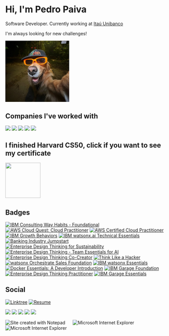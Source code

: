 <h1 align="left">Hi, I'm Pedro Paiva</h1> 

Software Developer. Currently working at [Itaú Unibanco](https://itau.com.br)

I'm always looking for new challenges!

<img src="https://github.com/pedropaiva1/pedropaiva1/blob/master/CACHORRO%20kkkkkkkkkkk.jpeg" width=200 heigth=200/>

## Companies I've worked with
<div>
<img height="100px" src="https://upload.wikimedia.org/wikipedia/commons/thumb/1/19/Ita%C3%BA_Unibanco_logo_2023.svg/2048px-Ita%C3%BA_Unibanco_logo_2023.svg.png"/>
<img height="100px" src="https://www.ibm.com/design/language/dce3f5b8db2c0ff04296123f424b3d41/core_blue50_on_black.svg"/>
<img height="100px" src="https://upload.wikimedia.org/wikipedia/commons/9/9c/LogoClaro2017.png"/>
<img height="100px" src="https://factorialhr.com.br/_next/image?url=https%3A%2F%2Fwww.datocms-assets.com%2F58969%2F1716461899-wellhub-logo.png&w=3840&q=75"/>
<img height="100px" src="https://encrypted-tbn0.gstatic.com/images?q=tbn:ANd9GcR4YyV9gA1v-UmGbKUyY-0q12L-FhuudobY8fhI6gr1GWDkBiLdyFZgp-DyUqncc51YKo0&usqp=CAU&w=3840&q=75"/>

## I finished Harvard CS50, click if you want to see my certificate
<a href="https://certificates.cs50.io/3e62ce53-3a63-4cbf-b831-b6dc7f3204da.pdf?size=letter" target="_blank">
  <img src="https://play-lh.googleusercontent.com/qUVcTXu4PQFxCCYfixb5meMF4W1op-zpDzId5wJ6wzTwFZ0kwa1i0hgttjKoxXH5a7g" width="110" height="110"/>
<a/>

## Badges

<!--START_SECTION:badges-->
[![IBM Consulting Way Habits - Foundational](https://images.credly.com/size/110x110/images/2d07eb92-26fd-4b4c-b3a4-3283bf9dcf74/IBM-Consulting-Way-Habits---Foundational.png)](http://www.credly.com/badges/81f0933a-5ec0-449b-b079-0f7b6f998e33 "IBM Consulting Way Habits - Foundational")
[![AWS Cloud Quest: Cloud Practitioner](https://images.credly.com/size/110x110/images/2784d0d8-327c-406f-971e-9f0e15097003/image.png)](http://www.credly.com/badges/041af425-79c7-430c-be05-fe39929b4864 "AWS Cloud Quest: Cloud Practitioner")
[![AWS Certified Cloud Practitioner](https://images.credly.com/size/110x110/images/00634f82-b07f-4bbd-a6bb-53de397fc3a6/image.png)](http://www.credly.com/badges/a3188ccb-e09e-4ac8-8046-ede18f5c071b "AWS Certified Cloud Practitioner")
[![IBM Growth Behaviors](https://images.credly.com/size/110x110/images/d244c828-b281-4669-9b3b-761fdd4ea870/IBM-Growth-Behaviors.png)](http://www.credly.com/badges/0d1c78cf-f25d-48a8-93ce-1ed4e172bd67 "IBM Growth Behaviors")
[![IBM watsonx.ai Technical Essentials](https://images.credly.com/size/110x110/images/23fa4f52-49e4-4a85-b09e-66d0973e808b/image.png)](http://www.credly.com/badges/bf601652-1d5b-4362-a593-1674f8c6f1d8 "IBM watsonx.ai Technical Essentials")
[![Banking Industry Jumpstart](https://images.credly.com/size/110x110/images/cb5180ef-bdd3-4c15-a632-b2d8388c221d/Banking-Industry-Jumpstart.png)](http://www.credly.com/badges/3ae1c8a2-883c-4571-9adc-1469c56bc6a4 "Banking Industry Jumpstart")
[![Enterprise Design Thinking for Sustainability](https://images.credly.com/size/110x110/images/95aa870e-8233-42da-807f-f8a94209119a/image.png)](http://www.credly.com/badges/db5ec083-3936-4240-9a5c-a24e68097cad "Enterprise Design Thinking for Sustainability")
[![Enterprise Design Thinking - Team Essentials for AI](https://images.credly.com/size/110x110/images/09f644d1-eed2-4279-bc49-1e26cddc9d3d/Team_Essentials.png)](http://www.credly.com/badges/93d6d013-91fa-4729-886c-1d7f27bf6e33 "Enterprise Design Thinking - Team Essentials for AI")
[![Enterprise Design Thinking Co-Creator](https://images.credly.com/size/110x110/images/2700b813-82b8-4232-9b36-5dcd5cd24584/Badges_v8-08_Co-Creator.png)](http://www.credly.com/badges/17a01580-4bab-4295-af67-d39de2b2ef4c "Enterprise Design Thinking Co-Creator")
[![Think Like a Hacker](https://images.credly.com/size/110x110/images/fb49de32-6a4c-4850-97cc-942b638ae4c3/Think-LIke-a-Hacker.png)](http://www.credly.com/badges/d1075c62-2880-48c4-b8c0-cdd630e636ea "Think Like a Hacker")
[![watsonx Orchestrate Sales Foundation](https://images.credly.com/size/110x110/images/4e41089e-6e5d-4700-b084-4e018a423d4c/image.png)](http://www.credly.com/badges/d3afe21a-0997-4762-b070-3ef61d1985e4 "watsonx Orchestrate Sales Foundation")
[![IBM watsonx Essentials](https://images.credly.com/size/110x110/images/47a15e48-3fd7-4c36-8f7e-639a65945ad8/image.png)](http://www.credly.com/badges/e374faa9-d64f-4774-90ca-2616ad9adea6 "IBM watsonx Essentials")
[![Docker Essentials: A Developer Introduction](https://images.credly.com/size/110x110/images/b0c5445a-72a2-46ce-a599-96147e210efb/blob)](http://www.credly.com/badges/680747fc-18ce-43ae-87a9-bb00e4254608 "Docker Essentials: A Developer Introduction")
[![IBM Garage Foundation](https://images.credly.com/size/110x110/images/9beccf39-df2f-4025-b971-3a7ec6dfdbfa/image.png)](http://www.credly.com/badges/98f0fe73-3947-4523-8784-4a10363e7806 "IBM Garage Foundation")
[![Enterprise Design Thinking Practitioner](https://images.credly.com/size/110x110/images/bc08972c-3c7d-4b99-82a0-c94bcca36674/Badges_v8-07_Practitioner.png)](http://www.credly.com/badges/37a1404d-8f3e-4a18-b18c-e35890f4564e "Enterprise Design Thinking Practitioner")
[![IBM Garage Essentials](https://images.credly.com/size/110x110/images/fb718a87-6d0d-4a6d-8068-677f1bec78f2/IBM_Garage_Essentials.png)](http://www.credly.com/badges/102660ef-61a9-4c35-bf09-7e131f59fffe "IBM Garage Essentials")
<!--END_SECTION:badges-->

## Social

[![Linktree](https://img.shields.io/badge/Linktree-34A853?style=for-the-badge&logo=linktree&logoColor=white)](https://linktr.ee/pedropaiva1)
[![Resume](https://img.shields.io/badge/Resume-34B853?style=for-the-badge&logo=reactiveresume&logoColor=white)](https://rxresu.me/pedropaiva1/pedro-paiva-resume-portuguese)

![](https://github.com/sindresorhus/sindresorhus/raw/main/counter.gif) ![](https://github.com/sindresorhus/sindresorhus/raw/main/badge1.gif) ![](https://github.com/sindresorhus/sindresorhus/raw/main/badge4.gif) ![](https://github.com/sindresorhus/sindresorhus/raw/main/badge5.gif) ![](https://github.com/sindresorhus/sindresorhus/raw/main/badge6.gif)

<img src="https://raw.githubusercontent.com/BrunnerLivio/brunnerlivio/master/images/notepad.gif" alt="Site created with Notepad" height="30" />
<!-- "margin-right: whatever;" -->
<span>&nbsp;&nbsp;&nbsp;&nbsp;</span>  
<img src="https://raw.githubusercontent.com/BrunnerLivio/brunnerlivio/master/images/ie_logo.gif" alt="Microsoft Internet Explorer" />
<span>&nbsp;&nbsp;&nbsp;&nbsp;</span>  
<img src="https://raw.githubusercontent.com/BrunnerLivio/brunnerlivio/master/images/noframes.gif" alt="Microsoft Internet Explorer" />

